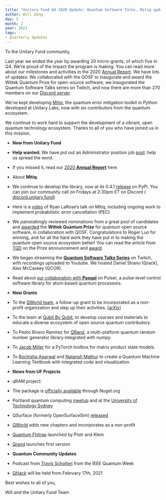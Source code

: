```yaml
---
title: "Unitary Fund Q4 2020 Update: Quantum Software Talks, Mitiq updates, and more grants"
author: Will Zeng
day: 5
month: 2
year: 2021
tags:
- Quarterly Updates
---
```


To the Unitary Fund community,

Last year we ended the year by awarding 20 micro-grants, of which five in Q4. We’re proud of the impact the program is making. You can read more about our milestones and activities in the 2020 [Annual Report](https://unitary.fund/assets/Unitary_Fund_2020_Report.pdf). We have lots of updates: We collaborated with the QOSF to inaugurate and award the Wittek Quantum Prize for open-source software, we inaugurated the Quantum Software Talks series on Twitch, and now there are more than 270 members on our [Discord server](http://discord.unitary.fund).

We’ve kept developing [Mitiq](https://github.com/unitaryfund/mitiq), the quantum error mitigation toolkit in Python developed at Unitary Labs, now with six contributors from the quantum ecosystem.

We continue to work hard to support the development of a vibrant, open quantum technology ecosystem. Thanks to all of you who have joined us in this mission.

*   ****New from Unitary Fund****

*   **Help wanted:** We have put out an Administrator position job [post](https://unitary.fund/jobs/administrator.html): help us spread the word.
*   If you missed it, read our [2020 **Annual Report**](https://unitary.fund/posts/2020.html) here.
*   About **Mitiq**: 

*   We continue to develop the library, now at its 0.4.1 [release](https://mitiq.readthedocs.io/en/stable/changelog.html) on PyPI. You can join our community call on Fridays at 2:30pm ET on Discord ( [discord.unitary.fund](http://discord.unitary.fund/))
*   Here is a [video](https://www.youtube.com/watch?v=5KDQtWzJcfw) of Ryan LaRose’s talk on Mitiq, including ongoing work to implement probabilistic error cancellation (PEC) 

*   We painstakingly reviewed nominations from a great pool of candidates and [awarded](https://medium.com/qosf/announcing-the-winner-of-the-2020-wittek-quantum-prize-for-open-source-software-59e847b38d9b) the **Wittek Quantum Prize** for quantum open source software, in collaboration with QOSF. Congratulations to Roger Luo for winning, and for all the hard work they have put in to making the quantum open source ecosystem better! You can read the article from [TQD](https://thequantumdaily.com/2020/10/19/quantum-open-source-foundation-kicks-off-the-wittek-quantum-prize/) on the Prize announcement and [award](https://thequantumdaily.com/2021/02/02/announcing-the-winner-of-the-2020-wittek-quantum-prize-for-open-source-software/). 
*   We began streaming the [**Quantum Software Talks Series**](https://unitary.fund/talks.html) on Twitch, with recordings uploaded to Youtube. We hosted Daniel Strano (Qrack), Alex McCaskey (QCOR).
*   Read about [our collaboration with **Pasqal**](https://pasqal.io/2021/01/22/pulser-a-control-software-at-the-pulse-level-for-pasqal-quantum-processors/) on Pulser, a pulse-level control software library for atom-based quantum processors.

*   ****New Grants****

*   To the [QWorld team](https://qworld.lu.lv/), a follow-up grant to be incorporated as a non-profit organization and step up their activities. \[[arXiv](https://arxiv.org/abs/2010.13552)\]
*   To the team at [Qubit By Qubit](https://www.qubitbyqubit.org/), to develop courses and materials to educate a diverse ecosystem of open source quantum contributors.
*   To Pedro Rivero Ramírez for [QRand](https://github.com/pedrorrivero/qrand/), a multi-platform quantum random number generator library integrated with numpy.
*   To [Jacob Miller](http://jemisjoky.com/) for a PyTorch toolbox for matrix product state models.
*   To [Rochisha Agarwal](https://rochisha0.github.io/) and [Natansh Mathur](https://www.linkedin.com/in/natanshmathur/) to create a Quantum Machine Learning Textbook with integrated code and visualization.

*   ****News from UF Projects****

*   qRAM project:

*   The package is [officially available](https://www.nuget.org/packages/QSharpCommunity.Libraries.Qram/) through Nuget.org 
*   Portland quantum computing [meetup](https://www.youtube.com/watch?v=41ZgLtI6gZw) and at the [University of Technology Sydney](https://www.youtube.com/watch?v=eNIt5mPypvo&feature=youtu.be)

*   QSurface (formerly OpenSurfaceSim) [released](https://qsurface.readthedocs.io/en/latest/?badge=stable)
*   [QWorld](https://qworld.lu.lv/) adds new chapters and incorporates as a non-profit
*   [Quantum Flytrap](https://quantumflytrap.com/) launched by Piotr and Klem
*   [Qrand](https://github.com/pedrorrivero/qrand/) launches first version

*   ****Quantum Community Updates****

*   Podcast from [Travis Scholten](https://anchor.fm/quantumcomputingnow/episodes/Travis-Scholten-and-News-from-IEEE-Quantum-Week---Episode-23-Hybrid-em960c%C2%A0) from the IEEE Quantum Week
*   [QHack](https://anchor.fm/quantumcomputingnow/episodes/Travis-Scholten-and-News-from-IEEE-Quantum-Week---Episode-23-Hybrid-em960c%C2%A0) will be held from February 17th, 2021 

Best wishes to all of you,

Will and the Unitary Fund Team

